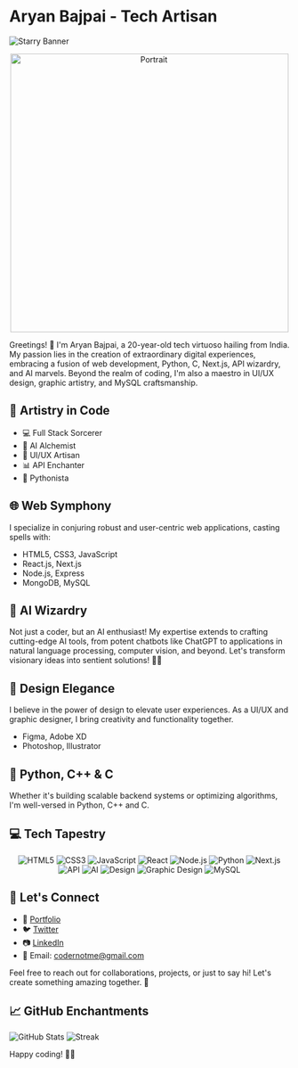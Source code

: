 # Aryan Bajpai - **Tech Artisan**

![Starry Banner](https://i.imgur.com/Sa4Llsn.png)

<p align="center">
  <img src="https://i.imgur.com/jrTP9Zl.jpg" alt="Portrait" width="500" height="500">
</p>

Greetings! 👋 I'm Aryan Bajpai, a 20-year-old tech virtuoso hailing from India. My passion lies in the creation of extraordinary digital experiences, embracing a fusion of web development, Python, C, Next.js, API wizardry, and AI marvels. Beyond the realm of coding, I'm also a maestro in UI/UX design, graphic artistry, and MySQL craftsmanship.

## 🚀 Artistry in Code

- 💻 Full Stack Sorcerer
- 🤖 AI Alchemist
- 🎨 UI/UX Artisan
- 📊 API Enchanter
- 🐍 Pythonista

## 🌐 Web Symphony

I specialize in conjuring robust and user-centric web applications, casting spells with:

- HTML5, CSS3, JavaScript
- React.js, Next.js
- Node.js, Express
- MongoDB, MySQL

## 🧠 AI Wizardry

Not just a coder, but an AI enthusiast! My expertise extends to crafting cutting-edge AI tools, from potent chatbots like ChatGPT to applications in natural language processing, computer vision, and beyond. Let's transform visionary ideas into sentient solutions! 🤖✨

## 🎨 Design Elegance

I believe in the power of design to elevate user experiences. As a UI/UX and graphic designer, I bring creativity and functionality together.

- Figma, Adobe XD
- Photoshop, Illustrator

## 🐍 Python, C++ & C

Whether it's building scalable backend systems or optimizing algorithms, I'm well-versed in Python, C++ and C.

## 💻 Tech Tapestry

<div align="center">

![HTML5](https://img.shields.io/badge/HTML5-E34F26?logo=html5&logoColor=white&style=solid) ![CSS3](https://img.shields.io/badge/CSS3-1572B6?logo=css3&logoColor=white&style=solid) ![JavaScript](https://img.shields.io/badge/JavaScript-F7DF1E?logo=javascript&logoColor=black&style=solid) ![React](https://img.shields.io/badge/React-61DAFB?logo=react&logoColor=white&style=solid) ![Node.js](https://img.shields.io/badge/Node.js-43853D?logo=node.js&logoColor=white&style=solid) ![Python](https://img.shields.io/badge/Python-3776AB?logo=python&logoColor=white&style=solid) ![Next.js](https://img.shields.io/badge/Next.js-000000?logo=next.js&logoColor=white&style=solid) ![API](https://img.shields.io/badge/API-009688?logo=api&logoColor=white&style=solid) ![AI](https://img.shields.io/badge/AI-4285F4?logo=ai&logoColor=white&style=solid) ![Design](https://img.shields.io/badge/Design-FF4088?logo=design&logoColor=white&style=solid) ![Graphic Design](https://img.shields.io/badge/Graphic_Design-7952B3?logo=adobe-illustrator&logoColor=white&style=solid) ![MySQL](https://img.shields.io/badge/MySQL-4479A1?logo=mysql&logoColor=white&style=solid)

</div>

## 🚀 Let's Connect

- 🔗 [Portfolio](https://portxme.vercel.app/)
- 🐦 [Twitter](https://twitter.com/codernotme)
- 📷 [LinkedIn](https://www.linkedin.com/in/codernotme/)
- 📧 Email: codernotme@gmail.com

Feel free to reach out for collaborations, projects, or just to say hi! Let's create something amazing together. 🚀

## 📈 GitHub Enchantments

![GitHub Stats](https://github-readme-stats.vercel.app/api?username=codernotme&theme=vue-dark&show_icons=true&hide_border=false&count_private=true)
![Streak](https://github-readme-streak-stats.herokuapp.com/?user=codernotme&theme=vue-dark&hide_border=false)

Happy coding! 🚀✨
